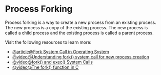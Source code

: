 # Process Forking

Process forking is a way to create a new process from an existing process. The new process is a copy of the existing process. The new process is called a child process and the existing process is called a parent process.

Visit the following resources to learn more:

- [@article@Fork System Call in Operating System](https://www.geeksforgeeks.org/fork-system-call-in-operating-system/)
- [@video@Understanding fork() system call for new process creation](https://www.youtube.com/watch?v=PwxTbksJ2fo)
- [@video@fork() and exec() System Calls](https://www.youtube.com/watch?v=IFEFVXvjiHY)
- [@video@The fork() function in C](https://www.youtube.com/watch?v=cex9XrZCU14)
